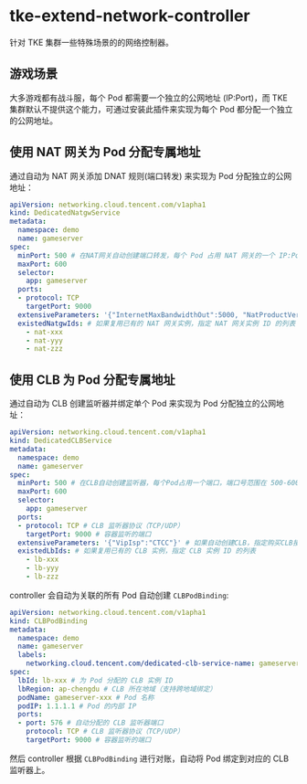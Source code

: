 # tke-extend-network-controller

针对 TKE 集群一些特殊场景的的网络控制器。

## 游戏场景

大多游戏都有战斗服，每个 Pod 都需要一个独立的公网地址 (IP:Port)，而 TKE 集群默认不提供这个能力，可通过安装此插件来实现为每个 Pod 都分配一个独立的公网地址。

## 使用 NAT 网关为 Pod 分配专属地址

通过自动为 NAT 网关添加 DNAT 规则(端口转发) 来实现为 Pod 分配独立的公网地址：

```yaml
apiVersion: networking.cloud.tencent.com/v1apha1
kind: DedicatedNatgwService
metadata:
  namespace: demo
  name: gameserver
spec:
  minPort: 500 # 在NAT网关自动创建端口转发，每个 Pod 占用 NAT 网关的一个 IP:Port，端口号范围在 500-600
  maxPort: 600
  selector:
    app: gameserver
  ports:
  - protocol: TCP
    targetPort: 9000
  extensiveParameters: '{"InternetMaxBandwidthOut":5000, "NatProductVersion":2}' # 如果自动创建NAT，指定购买NAT接口的参数: https://cloud.tencent.com/document/api/215/36721
  existedNatgwIds: # 如果复用已有的 NAT 网关实例，指定 NAT 网关实例 ID 的列表
    - nat-xxx
    - nat-yyy
    - nat-zzz
```

## 使用 CLB 为 Pod 分配专属地址

通过自动为 CLB 创建监听器并绑定单个 Pod 来实现为 Pod 分配独立的公网地址：

```yaml
apiVersion: networking.cloud.tencent.com/v1apha1
kind: DedicatedCLBService
metadata:
  namespace: demo
  name: gameserver
spec:
  minPort: 500 # 在CLB自动创建监听器，每个Pod占用一个端口，端口号范围在 500-600
  maxPort: 600
  selector:
    app: gameserver
  ports:
  - protocol: TCP # CLB 监听器协议（TCP/UDP）
    targetPort: 9000 # 容器监听的端口
  extensiveParameters: '{"VipIsp":"CTCC"}' # 如果自动创建CLB，指定购买CLB接口的参数: https://cloud.tencent.com/document/product/214/30692
  existedLbIds: # 如果复用已有的 CLB 实例，指定 CLB 实例 ID 的列表
    - lb-xxx
    - lb-yyy
    - lb-zzz
```

controller 会自动为关联的所有 Pod 自动创建 `CLBPodBinding`:

```yaml
apiVersion: networking.cloud.tencent.com/v1apha1
kind: CLBPodBinding
metadata:
  namespace: demo
  name: gameserver
  labels:
    networking.cloud.tencent.com/dedicated-clb-service-name: gameserver
spec:
  lbId: lb-xxx # 为 Pod 分配的 CLB 实例 ID
  lbRegion: ap-chengdu # CLB 所在地域（支持跨地域绑定）
  podName: gameserver-xxx # Pod 名称
  podIP: 1.1.1.1 # Pod 的内部 IP
  ports:
  - port: 576 # 自动分配的 CLB 监听器端口
    protocol: TCP # CLB 监听器协议（TCP/UDP）
    targetPort: 9000 # 容器监听的端口
```

然后 controller 根据 `CLBPodBinding` 进行对账，自动将 Pod 绑定到对应的 CLB 监听器上。
